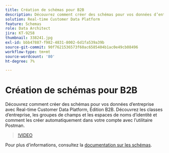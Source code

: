 ```yaml
---
title: Création de schémas pour B2B
description: Découvrez comment créer des schémas pour vos données d’entreprise avec Real-time Customer Data Platform, Édition B2B.
solution: Real-time Customer Data Platform
feature: Schemas
role: Data Architect
jira: KT-9258
thumbnail: 338241.jpg
exl-id: bbb47887-f982-4831-8002-6d1fa539a39b
source-git-commit: 90f7621536573f60ac6585404b1ac0e49cb08496
workflow-type: tm+mt
source-wordcount: '80'
ht-degree: 7%

---
```


# Création de schémas pour B2B

Découvrez comment créer des schémas pour vos données d’entreprise avec Real-time Customer Data Platform, Édition B2B. Découvrez les classes d’entreprise, les groupes de champs et les espaces de noms d’identité et comment les créer automatiquement dans votre compte avec l’utilitaire Postman.

>[!VIDEO](https://video.tv.adobe.com/v/338241?quality=12&learn=on)

Pour plus d’informations, consultez la [documentation sur les schémas](https://experienceleague.adobe.com/docs/experience-platform/xdm/home.html?lang=fr).
